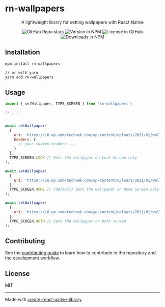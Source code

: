 # rn-wallpapers

<p align="center">A lightweight library for setting wallpapers with React Native</p>
<div align="center">
  <img alt="GitHub Repo stars" src="https://img.shields.io/github/stars/natanfeitosa/rn-wallpapers">
  <img alt="Version in NPM" src="https://img.shields.io/npm/v/rn-wallpapers">
  <img alt="License in GitHub" src="https://img.shields.io/github/license/natanfeitosa/rn-wallpapers">
  <img alt="Downloads in NPM" src="https://img.shields.io/npm/dm/rn-wallpapers">
</div>

## Installation

```sh
npm install rn-wallpapers

// or with yarn
yarn add rn-wallpapers
```

## Usage

```js
import { setWallpaper, TYPE_SCREEN } from 'rn-wallpapers';

// ...


await setWallpaper(
  {
    uri: 'https://i0.wp.com/techwek.com/wp-content/uploads/2021/01/wallpaper-gotas-de-chuva.jpg',
    headers: {
      // your custom headers ...
    }
  },
  TYPE_SCREEN.LOCK // Sets the wallpaper on Lock Screen only
);

await setWallpaper(
  {
    uri: 'https://i0.wp.com/techwek.com/wp-content/uploads/2021/01/wallpaper-gotas-de-chuva.jpg'
  },
  TYPE_SCREEN.HOME // (default) Sets the wallpaper on Home Screen only
);

await setWallpaper(
  {
    uri: 'https://i0.wp.com/techwek.com/wp-content/uploads/2021/01/wallpaper-gotas-de-chuva.jpg'
  },
  TYPE_SCREEN.BOTH // Sets the wallpaper on both screen
);
```

## Contributing

See the [contributing guide](CONTRIBUTING.md) to learn how to contribute to the repository and the development workflow.

## License

MIT

---

Made with [create-react-native-library](https://github.com/callstack/react-native-builder-bob)
